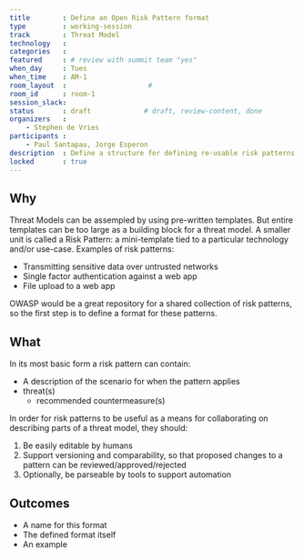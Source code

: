 ```yaml
---
title        : Define an Open Risk Pattern format
type         : working-session
track        : Threat Model
technology   :
categories   :
featured     : # review with summit team "yes"
when_day     : Tues
when_time    : AM-1
room_layout  :                    #
room_id      : room-1
session_slack: 
status       : draft             # draft, review-content, done
organizers   :
    - Stephen de Vries
participants :
    - Paul Santapau, Jorge Esperon
description  : Define a structure for defining re-usable risk patterns
locked       : true
---
```


## Why

Threat Models can be assempled by using pre-written templates.  But entire templates can be too large as a building block for a threat model.  A smaller unit is called a Risk Pattern: a mini-template tied to a particular technology and/or use-case.  Examples of risk patterns:
- Transmitting sensitive data over untrusted networks
- Single factor authentication against a web app
- File upload to a web app

OWASP would be a great repository for a shared collection of risk patterns, so the first step is to define a format for these patterns.

## What

In its most basic form a risk pattern can contain:
- A description of the scenario for when the pattern applies
- threat(s)
    - recommended countermeasure(s)

In order for risk patterns to be useful as a means for collaborating on describing parts of a threat model, they should:
1. Be easily editable by humans
2. Support versioning and comparability, so that proposed changes to a pattern can be reviewed/approved/rejected
3. Optionally, be parseable by tools to support automation

## Outcomes

- A name for this format
- The defined format itself
- An example
